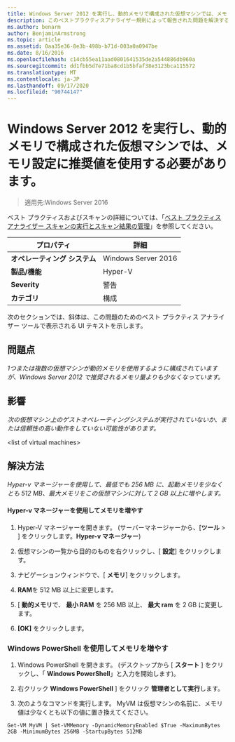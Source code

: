 ```yaml
---
title: Windows Server 2012 を実行し、動的メモリで構成された仮想マシンでは、メモリ設定に推奨値を使用する必要があります。
description: このベストプラクティスアナライザー規則によって報告された問題を解決するための手順を示します。
ms.author: benarm
author: BenjaminArmstrong
ms.topic: article
ms.assetid: 0aa35e36-8e3b-498b-b71d-003a0a0947be
ms.date: 8/16/2016
ms.openlocfilehash: c14cb55ea11aad0801641535de2a544886db960a
ms.sourcegitcommit: dd1fbb5d7e71ba8cd1b5bfaf38e3123bca115572
ms.translationtype: MT
ms.contentlocale: ja-JP
ms.lasthandoff: 09/17/2020
ms.locfileid: "90744147"
---
```

# <a name="a-virtual-machine-running-windows-server-2012-and-configured-with-dynamic-memory-should-use-recommended-values-for-memory-settings"></a>Windows Server 2012 を実行し、動的メモリで構成された仮想マシンでは、メモリ設定に推奨値を使用する必要があります。

>適用先:Windows Server 2016

ベスト プラクティスおよびスキャンの詳細については、「[ベスト プラクティス アナライザー スキャンの実行とスキャン結果の管理](https://go.microsoft.com/fwlink/p/?LinkID=223177)」を参照してください。

|プロパティ|詳細|
|-|-|
|**オペレーティング システム**|Windows Server 2016|
|**製品/機能**|Hyper-V|
|**Severity**|警告|
|**カテゴリ**|構成|

次のセクションでは、斜体は、この問題のためのベスト プラクティス アナライザー ツールで表示される UI テキストを示します。

## <a name="issue"></a>**問題点**
*1つまたは複数の仮想マシンが動的メモリを使用するように構成されていますが、Windows Server 2012 で推奨されるメモリ量よりも少なくなっています。*

## <a name="impact"></a>**影響**
*次の仮想マシン上のゲストオペレーティングシステムが実行されていないか、または信頼性の高い動作をしていない可能性があります。*

\<list of virtual machines>

## <a name="resolution"></a>**解決方法**
*Hyper-v マネージャーを使用して、最低でも 256 MB に、起動メモリを少なくとも 512 MB、最大メモリをこの仮想マシンに対して 2 GB 以上に増やします。*

#### <a name="increase-memory-using-hyper-v-manager"></a>Hyper-v マネージャーを使用してメモリを増やす

1.  Hyper-V マネージャーを開きます。 (サーバーマネージャーから、[**ツール**  >  ] をクリックします。**Hyper-v マネージャー**)

2.  仮想マシンの一覧から目的のものを右クリックし、[ **設定**] をクリックします。

3.  ナビゲーションウィンドウで、[ **メモリ**] をクリックします。

4.  **RAM**を 512 MB 以上に変更します。

5.  [ **動的メモリ**で、 **最小 RAM** を 256 MB 以上、 **最大 ram** を 2 GB に変更します。

6.  **[OK]** をクリックします。

### <a name="increase-memory-using-windows-powershell"></a>Windows PowerShell を使用してメモリを増やす

1.  Windows PowerShell を開きます。 (デスクトップから [ **スタート** ] をクリックし、「 **Windows PowerShell**」と入力を開始します)。

2.  右クリック **Windows PowerShell** ] をクリック **管理者として実行**します。

3.  次のようなコマンドを実行します。 MyVM は仮想マシンの名前に、メモリ値は少なくとも以下の値に置き換えてください。

```
Get-VM MyVM | Set-VMMemory -DynamicMemoryEnabled $True -MaximumBytes 2GB -MinimumBytes 256MB -StartupBytes 512MB
```



